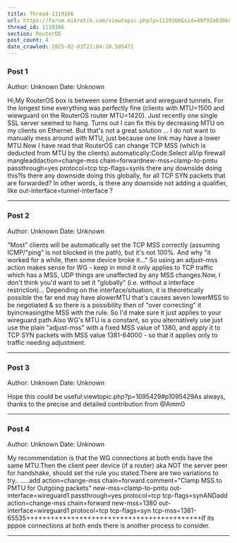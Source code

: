 ```yaml
---
title: Thread-1119166
url: https://forum.mikrotik.com/viewtopic.php?p=1119166&sid=49f92a630bc7970d8ca50523be880e8f#p1119166
thread_id: 1119166
section: RouterOS
post_count: 4
date_crawled: 2025-02-03T21:04:10.505472
---
```


### Post 1
Author: Unknown
Date: Unknown

Hi,My RouterOS box is between some Ethernet and wireguard tunnels. For the longest time everything was perfectly fine (clients with MTU=1500 and wiewguard on the RouterOS router MTU=1420). Just recently one single SSL server seemed to hang. Turns out I can fix this by decreasing MTU on my clients on Ethernet. But that's not a great solution ... I do not want to manually mess around with MTU, just because one link may have a lower MTU.Now I have read that RouterOS can change TCP MSS (which is deducted from MTU by the clients) automatically:Code:Select all/ip firewall mangleaddaction=change-mss chain=forwardnew-mss=clamp-to-pmtu passthrough=yes protocol=tcp tcp-flags=synIs there any downside doing this?Is there any downside doing this globally, for all TCP SYN packets that are forwarded? In other words, is there any downside not adding a qualifier, like out-interface=tunnel-interface ?

---
### Post 2
Author: Unknown
Date: Unknown

"Most" clients will be automatically set the TCP MSS correctly (assuming ICMP/"ping" is not blocked in the path), but it's not 100%.  And why "it worked for a while, then some device broke it..." So using an adjust-mss action makes sense for WG - keep in mind it only applies to TCP traffic which has a MSS, UDP things are unaffected by any MSS changes.Now, I don't think you'd want to set it "globally" (i.e. without a interface restriction)...  Depending on the interface/situation, it is theoretically possible the far end may have alowerMTU that's causes aeven lowerMSS to be negotiated & so there is a possibility then of "over correcting" it byincreasingthe MSS with the rule.  So I'd make sure it just applies to your wireguard path.Also WG's MTU is a constant, so you alternatively use just use the plain "adjust-mss" with a fixed MSS value of 1380, and apply it to TCP SYN packets with MSS value 1381-64000 - so that it applies only to traffic needing adjustment.

---
### Post 3
Author: Unknown
Date: Unknown

Hope this could be useful:viewtopic.php?p=1095429#p1095429As always, thanks to the precise and detailed contribution from @Amm0

---
### Post 4
Author: Unknown
Date: Unknown

My recommendation is that the WG connections at both ends have the same MTU.Then the client peer device (if a router)  aka NOT the server peer for handshake,  should set the rule you stated.There are two variations to try.. .....add action=change-mss chain=forward comment="Clamp MSS to PMTU for Outgoing packets" new-mss=clamp-to-pmtu out-interface=wireguard1 passthrough=yes protocol=tcp tcp-flags=synANDadd action=change-mss chain=forward new-mss=1380 out-interface=wireguard1 protocol=tcp tcp-flags=syn tcp-mss=1381-65535+++++++++++++++++++++++++++++++++++++++++++If its pppoe connections at both ends there is another process to consider.

---
